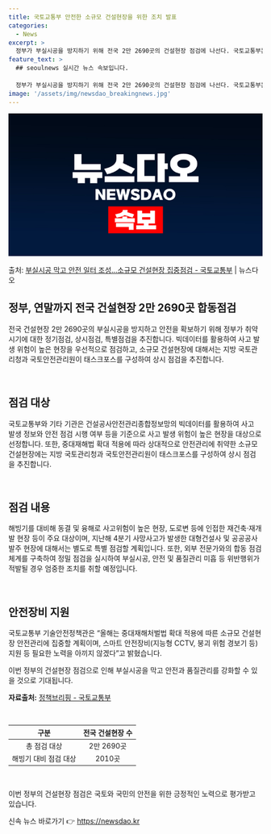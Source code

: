 ```yaml
---
title: 국토교통부 안전한 소규모 건설현장을 위한 조치 발표
categories:
  - News
excerpt: >
  정부가 부실시공을 방지하기 위해 전국 2만 2690곳의 건설현장 점검에 나선다. 국토교통부는 연말까지 5개 …
feature_text: >
  ## seoulnews 실시간 뉴스 속보입니다.

  정부가 부실시공을 방지하기 위해 전국 2만 2690곳의 건설현장 점검에 나선다. 국토교통부는 연말까지 5개 …
image: '/assets/img/newsdao_breakingnews.jpg'
---
```


![뉴스다오 속보](/assets/img/newsdao_breakingnews.jpg)

<p>출처: <a href="https://newsdao.kr/3255" rel="dofollow">부실시공 막고 안전 일터 조성…소규모 건설현장 집중점검 - 국토교통부</a> | 뉴스다오</p>

<h2 data-ke-size="size26">정부, 연말까지 전국 건설현장 2만 2690곳 합동점검</h2>
전국 건설현장 2만 2690곳의 부실시공을 방지하고 안전을 확보하기 위해 정부가 취약시기에 대한 정기점검, 상시점검, 특별점검을 추진합니다. 빅데이터를 활용하여 사고 발생 위험이 높은 현장을 우선적으로 점검하고, 소규모 건설현장에 대해서는 지방 국토관리청과 국토안전관리원이 태스크포스를 구성하여 상시 점검을 추진합니다.

<p data-ke-size="size16">&nbsp;</p>

<h2 data-ke-size="size24">점검 대상</h2>
국토교통부와 기타 기관은 건설공사안전관리종합정보망의 빅데이터를 활용하여 사고 발생 정보와 안전 점검 시행 여부 등을 기준으로 사고 발생 위험이 높은 현장을 대상으로 선정합니다. 또한, 중대재해법 확대 적용에 따라 상대적으로 안전관리에 취약한 소규모 건설현장에는 지방 국토관리청과 국토안전관리원이 태스크포스를 구성하여 상시 점검을 추진합니다.

<p data-ke-size="size16">&nbsp;</p>

<h2 data-ke-size="size24">점검 내용</h2>
해빙기를 대비해 동결 및 융해로 사고위험이 높은 현장, 도로변 등에 인접한 재건축·재개발 현장 등이 주요 대상이며, 지난해 4분기 사망사고가 발생한 대형건설사 및 공공공사 발주 현장에 대해서는 별도로 특별 점검할 계획입니다. 또한, 외부 전문가와의 합동 점검체계를 구축하여 정밀 점검을 실시하여 부실시공, 안전 및 품질관리 미흡 등 위반행위가 적발될 경우 엄중한 조치를 취할 예정입니다.

<p data-ke-size="size16">&nbsp;</p>

<h2 data-ke-size="size24">안전장비 지원</h2>
국토교통부 기술안전정책관은 “올해는 중대재해처벌법 확대 적용에 따른 소규모 건설현장 안전관리에 집중할 계획이며, 스마트 안전장비(지능형 CCTV, 붕괴 위험 경보기 등) 지원 등 필요한 노력을 아끼지 않겠다”고 밝혔습니다.

이번 정부의 건설현장 점검으로 인해 부실시공을 막고 안전과 품질관리를 강화할 수 있을 것으로 기대됩니다.

**자료출처:** [정책브리핑 - 국토교통부](https://newsdao.kr/3255)

<p data-ke-size="size16">&nbsp;</p>

<table>
	<thead>
		<tr>
			<th style="text-align: center;">구분</th>
			<th style="text-align: center;">전국 건설현장 수</th>
		</tr>
	</thead>
	<tbody>
		<tr>
			<td style="text-align: center;">총 점검 대상</td>
			<td style="text-align: center;">2만 2690곳</td>
		</tr>
		<tr>
			<td style="text-align: center;">해빙기 대비 점검 대상</td>
			<td style="text-align: center;">2010곳</td>
		</tr>
	</tbody>
</table>

<p data-ke-size="size16">&nbsp;</p>

이번 정부의 건설현장 점검은 국토와 국민의 안전을 위한 긍정적인 노력으로 평가받고 있습니다. 

신속 뉴스 바로가기 👉 <a href="https://newsdao.kr" rel="dofollow">https://newsdao.kr</a>


